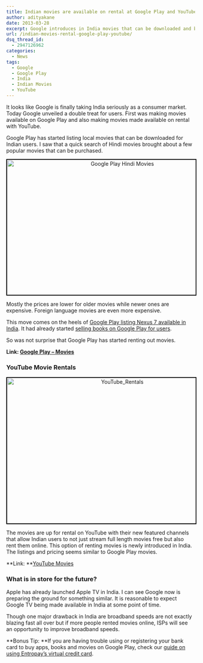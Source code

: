 ```yaml
---
title: Indian movies are available on rental at Google Play and YouTube
author: adityakane
date: 2013-03-28
excerpt: Google introduces in India movies that can be downloaded and bought on Play Store and also made rental of online movies possible on YouTube channels.
url: /indian-movies-rental-google-play-youtube/
dsq_thread_id:
  - 2947126962
categories:
  - News
tags:
  - Google
  - Google Play
  - India
  - Indian Movies
  - YouTube
---
```

It looks like Google is finally taking India seriously as a consumer market. Today Google unveiled a double treat for users. First was making movies available on Google Play and also making movies made available on rental with YouTube.

Google Play has started listing local movies that can be downloaded for Indian users. I saw that a quick search of Hindi movies brought about a few popular movies that can be purchased.

<p style="text-align: center;">
  <a href="http://cdn.devilsworkshop.org/files/2013/03/Google-Play-Hindi-Movies.png"><img class="aligncenter size-medium wp-image-72714" style="border: 2px solid black;" title="Google Play Hindi Movies" alt="Google Play Hindi Movies" src="http://cdn.devilsworkshop.org/files/2013/03/Google-Play-Hindi-Movies-600x360.png" width="600" height="360" /></a>
</p>

Mostly the prices are lower for older movies while newer ones are expensive. Foreign language movies are even more expensive.

This move comes on the heels of [Google Play listing Nexus 7 available in India][1]. It had already started [selling books on Google Play for users][2].

So was not surprise that Google Play has started renting out movies.

**Link: <a href="https://play.google.com/movies" onclick="_gaq.push(['_trackEvent', 'outbound-article', 'https://play.google.com/movies', 'Google Play &#8211; Movies']);" >Google Play &#8211; Movies</a>**

### YouTube Movie Rentals

<p style="text-align: center;">
  <a href="http://cdn.devilsworkshop.org/files/2013/03/YouTube_Rentals.png"><img class="aligncenter size-medium wp-image-72715" style="border: 2px solid black;" alt="YouTube_Rentals" src="http://cdn.devilsworkshop.org/files/2013/03/YouTube_Rentals-600x388.png" width="600" height="388" /></a>
</p>

The movies are up for rental on YouTube with their new featured channels that allow Indian users to not just stream full length movies free but also rent them online. This option of renting movies is newly introduced in India. The listings and pricing seems similar to Google Play movies.

**Link: **<a href="https://www.youtube.com/user/YouTubeMoviesIN" onclick="_gaq.push(['_trackEvent', 'outbound-article', 'https://www.youtube.com/user/YouTubeMoviesIN', 'YouTube Movies']);" >YouTube Movies</a>

### What is in store for the future?

Apple has already launched Apple TV in India. I can see Google now is preparing the ground for something similar. It is reasonable to expect Google TV being made available in India at some point of time.

Though one major drawback in India are broadband speeds are not exactly blazing fast all over but if more people rented movies online, ISPs will see an opportunity to improve broadband speeds.

**Bonus Tip: **If you are having trouble using or registering your bank card to buy apps, books and movies on Google Play, check our [guide on using Entropay&#8217;s virtual credit card][3].

 [1]: http://devilsworkshop.org/news/google-play-nexus-7-india-rs-15999/72549/ "Nexus 7 available on Google Play for India"
 [2]: http://devilsworkshop.org/news/google-adds-books-play-store-catalogue-india/71868/ "Google adds books to play store catalogue in India"
 [3]: http://devilsworkshop.org/tips/buy-apps-google-play-entropays-virtual-credit-card/71790/ "Buy Apps on Googple Play with Entropays virtual credit card"
